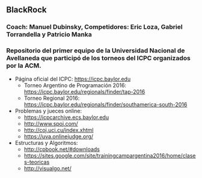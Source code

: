 ## BlackRock
### Coach: Manuel Dubinsky, Competidores: Eric Loza, Gabriel Torrandella y Patricio Manka
### Repositorio del primer equipo de la Universidad Nacional de Avellaneda que participó de los torneos del ICPC organizados por la ACM.

 * Página oficial del ICPC: https://icpc.baylor.edu
   * Torneo Argentino de Programación 2016: https://icpc.baylor.edu/regionals/finder/tap-2016
   * Torneo Regional 2016: https://icpc.baylor.edu/regionals/finder/southamerica-south-2016
 * Problemas y jueces online:
   * https://icpcarchive.ecs.baylor.edu
   * http://www.spoj.com/
   * http://coj.uci.cu/index.xhtml
   * https://uva.onlinejudge.org/
 * Estructuras y Algoritmos:
   * http://cpbook.net/#downloads
   * https://sites.google.com/site/trainingcampargentina2016/home/clases-teoricas
   * http://visualgo.net/
